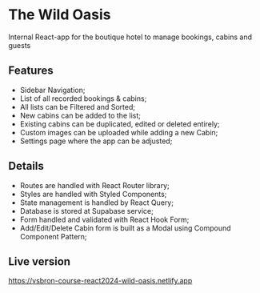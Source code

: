 # The Wild Oasis

Internal React-app for the boutique hotel to manage bookings, cabins and guests

## Features

- Sidebar Navigation;
- List of all recorded bookings & cabins;
- All lists can be Filtered and Sorted;
- New cabins can be added to the list;
- Existing cabins can be duplicated, edited or deleted entirely;
- Custom images can be uploaded while adding a new Cabin;
- Settings page where the app can be adjusted;

## Details

- Routes are handled with React Router library;
- Styles are handled with Styled Components;
- State management is handled by React Query;
- Database is stored at Supabase service;
- Form handled and validated with React Hook Form;
- Add/Edit/Delete Cabin form is built as a Modal using Compound Component Pattern;

## Live version

https://vsbron-course-react2024-wild-oasis.netlify.app
